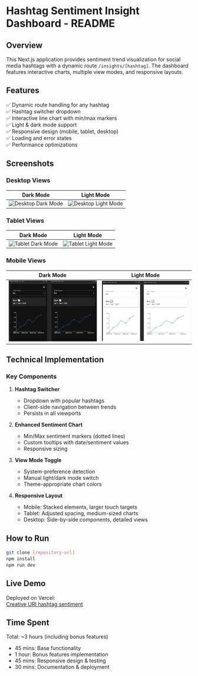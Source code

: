 # Hashtag Sentiment Insight Dashboard - README

## Overview

This Next.js application provides sentiment trend visualization for social media hashtags with a dynamic route `/insights/[hashtag]`. The dashboard features interactive charts, multiple view modes, and responsive layouts.

## Features

✅ Dynamic route handling for any hashtag  
✅ Hashtag switcher dropdown  
✅ Interactive line chart with min/max markers  
✅ Light & dark mode support  
✅ Responsive design (mobile, tablet, desktop)  
✅ Loading and error states  
✅ Performance optimizations  

## Screenshots

### Desktop Views
| Dark Mode | Light Mode |
|-----------|------------|
| ![Desktop Dark Mode](./public/screenshots/desktop-dark.png) | ![Desktop Light Mode](./public/screenshots/desktop-light.png) |

### Tablet Views
| Dark Mode | Light Mode |
|-----------|------------|
| ![Tablet Dark Mode](./public/screenshots/tablet-dark.png) | ![Tablet Light Mode](./public/screenshots/tablet-light.png) |

### Mobile Views
| Dark Mode | Light Mode |
|-----------|------------|
| ![Mobile Dark Mode](./public/mobile-dark.png) | ![Mobile Light Mode](./public/mobile-light.png) |

## Technical Implementation

### Key Components

1. **Hashtag Switcher**
   - Dropdown with popular hashtags
   - Client-side navigation between trends
   - Persists in all viewports

2. **Enhanced Sentiment Chart**
   - Min/Max sentiment markers (dotted lines)
   - Custom tooltips with date/sentiment values
   - Responsive sizing

3. **View Mode Toggle**
   - System-preference detection
   - Manual light/dark mode switch
   - Theme-appropriate chart colors

4. **Responsive Layout**
   - Mobile: Stacked elements, larger touch targets
   - Tablet: Adjusted spacing, medium-sized charts
   - Desktop: Side-by-side components, detailed views

## How to Run

```bash
git clone [repository-url]
npm install
npm run dev
```

## Live Demo

Deployed on Vercel:  
[Creative URI hashtag sentiment ](https://uricreative.vercel.app/insights/uri)

## Time Spent

Total: ~3 hours (including bonus features)

- 45 mins: Base functionality
- 1 hour: Bonus features implementation
- 45 mins: Responsive design & testing
- 30 mins: Documentation & deployment
